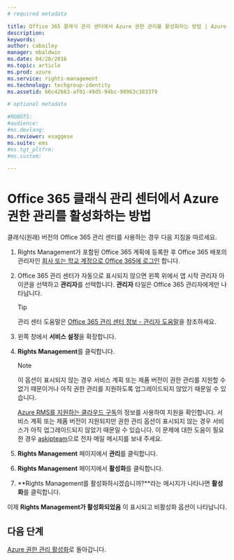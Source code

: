 ```yaml
---
# required metadata

title: Office 365 클래식 관리 센터에서 Azure 권한 관리를 활성화하는 방법 | Azure RMS
description:
keywords:
author: cabailey
manager: mbaldwin
ms.date: 04/28/2016
ms.topic: article
ms.prod: azure
ms.service: rights-management
ms.technology: techgroup-identity
ms.assetid: b6c42663-af01-49d5-94bc-98963c383379

# optional metadata

#ROBOTS:
#audience:
#ms.devlang:
ms.reviewer: esaggese
ms.suite: ems
#ms.tgt_pltfrm:
#ms.custom:

---
```


# Office 365 클래식 관리 센터에서 Azure 권한 관리를 활성화하는 방법

클래식(원래) 버전의 Office 365 관리 센터를 사용하는 경우 다음 지침을 따르세요.

1.  Rights Management가 포함된 Office 365 계획에 등록한 후 Office 365 배포의 관리자인 [회사 또는 학교 계정으로 Office 365에 로그인](https://portal.office.com/) 합니다.

2.  Office 365 관리 센터가 자동으로 표시되지 않으면 왼쪽 위에서 앱 시작 관리자 아이콘을 선택하고 **관리자**를 선택합니다. **관리자** 타일은 Office 365 관리자에게만 나타납니다.

    > [!TIP]
    > 관리 센터 도움말은 [Office 365 관리 센터 정보 - 관리자 도움말](https://support.office.com/article/About-the-Office-365-admin-center-Admin-Help-58537702-d421-4d02-8141-e128e3703547)을 참조하세요.

3.  왼쪽 창에서 **서비스 설정**을 확장합니다.

4.  **Rights Management**를 클릭합니다.

    > [!NOTE]
    > 이 옵션이 표시되지 않는 경우 서비스 계획 또는 제품 버전이 권한 관리를 지원할 수 없기 때문이거나 아직 권한 관리를 지원하도록 업그레이드되지 않았기 때문일 수 있습니다.
    >
    > [Azure RMS를 지원하는 클라우드 구독](../get-started/requirements-subscriptions.md)의 정보를 사용하여 지원을 확인합니다. 서비스 계획 또는 제품 버전이 지원되지만 권한 관리 옵션이 표시되지 않는 경우 서비스가 아직 업그레이드되지 않았기 때문일 수 있습니다. 이 문제에 대한 도움이 필요한 경우 [askipteam](mailto:askipteam@microsoft.com?subject=I%20cannot%20activate%20RMS)으로 전자 메일 메시지를 보내 주세요.

5.  **Rights Management** 페이지에서 **관리**를 클릭합니다.

6.  **Rights Management** 페이지에서 **활성화**를 클릭합니다.

7.  **Rights Management를 활성화하시겠습니까?**라는 메시지가 나타나면 **활성화**를 클릭합니다.

이제 **Rights Management가 활성화되었음** 이 표시되고 비활성화 옵션이 나타납니다.

## 다음 단계
[Azure 권한 관리 활성화](activate-service.md)로 돌아갑니다.

<!--HONumber=Apr16_HO3-->


